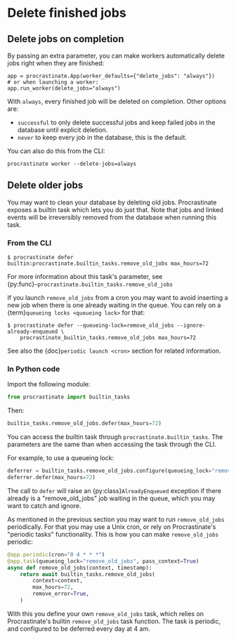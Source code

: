 # Delete finished jobs

## Delete jobs on completion

By passing an extra parameter, you can make workers automatically delete jobs right
when they are finished:

```
app = procrastinate.App(worker_defaults={"delete_jobs": "always"})
# or when launching a worker:
app.run_worker(delete_jobs="always")
```

With `always`, every finished job will be deleted on completion. Other options are:

- `successful` to only delete successful jobs and keep failed jobs in the database
  until explicit deletion.
- `never` to keep every job in the database, this is the default.

You can also do this from the CLI:

```
procrastinate worker --delete-jobs=always
```

## Delete older jobs

You may want to clean your database by deleting old jobs. Procrastinate exposes
a builtin task which lets you do just that. Note that jobs and linked events
will be irreversibly removed from the database when running this task.

### From the CLI

```console
$ procrastinate defer builtin:procrastinate.builtin_tasks.remove_old_jobs max_hours=72
```

For more information about this task's parameter,
see {py:func}`~procrastinate.builtin_tasks.remove_old_jobs`

If you launch `remove_old_jobs` from a cron you may want to avoid inserting a new job
when there is one already waiting in the queue. You can rely on a {term}`queueing locks
<queueing lock>` for that:

```console
$ procrastinate defer --queueing-lock=remove_old_jobs --ignore-already-enqueued \
    procrastinate_builtin_tasks.remove_old_jobs max_hours=72
```

See also the {doc}`periodic launch <cron>` section for related information.

### In Python code

Import the following module:

```python
from procrastinate import builtin_tasks
```

Then:

```python
builtin_tasks.remove_old_jobs.defer(max_hours=72)
```

You can access the builtin task through `procrastinate.builtin_tasks`.
The parameters are the same than when accessing the task through the CLI.

For example, to use a queueing lock:

```python
deferrer = builtin_tasks.remove_old_jobs.configure(queueing_lock="remove_old_jobs")
deferrer.defer(max_hours=72)
```

The call to `defer` will raise an {py:class}`AlreadyEnqueued` exception if there already is
a "remove_old_jobs" job waiting in the queue, which you may want to catch and ignore.

As mentioned in the previous section you may want to run `remove_old_jobs`
periodically. For that you may use a Unix cron, or rely on Procrastinate's "periodic
tasks" functionality. This is how you can make `remove_old_jobs` periodic:

```python
@app.periodic(cron="0 4 * * *")
@app.task(queueing_lock="remove_old_jobs", pass_context=True)
async def remove_old_jobs(context, timestamp):
    return await builtin_tasks.remove_old_jobs(
        context=context,
        max_hours=72,
        remove_error=True,
    )
```

With this you define your own `remove_old_jobs` task, which relies on Procrastinate's
builtin `remove_old_jobs` task function. The task is periodic, and configured to be
deferred every day at 4 am.
